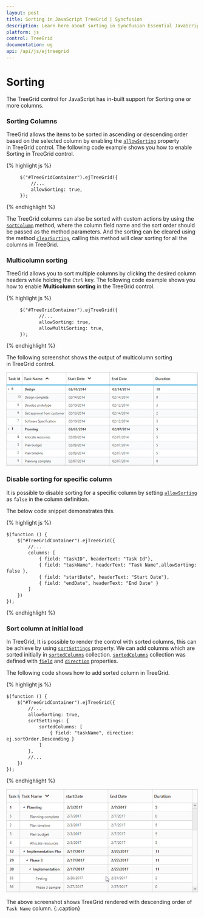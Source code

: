 ```yaml
---
layout: post
title: Sorting in JavaScript TreeGrid | Syncfusion
description: Learn here about sorting in Syncfusion Essential JavaScript TreeGrid control, its elements, and more.
platform: js
control: TreeGrid
documentation: ug
api: /api/js/ejtreegrid
---
```


# Sorting

The TreeGrid control for JavaScript has in-built support for Sorting one or more columns.

### Sorting Columns

TreeGrid allows the items to be sorted in ascending or descending order based on the selected column by enabling the [`allowSorting`](/api/js/ejtreegrid#members:allowsorting) property in TreeGrid control. The following code example shows you how to enable Sorting in TreeGrid control.

{% highlight js %}

         $("#TreeGridContainer").ejTreeGrid({
             //...
             allowSorting: true,
         });

{% endhighlight %}

The TreeGrid columns can also be sorted with custom actions by using the [`sortColumn`](https://help.syncfusion.com/api/js/ejtreegrid#methods:sortcolumn "sortColumn") method, where the column field name and the sort order should be passed as the method parameters. And the sorting can be cleared using the method [`clearSorting`](https://help.syncfusion.com/api/js/ejtreegrid#methods:clearsorting "clearSorting"), calling this method will clear sorting for all the columns in TreeGrid.

### Multicolumn sorting

TreeGrid allows you to sort multiple columns by clicking the desired column headers while holding the `Ctrl` key. The following code example shows you how to enable **Multicolumn sorting** in the TreeGrid control.

{% highlight js %}

         $("#TreeGridContainer").ejTreeGrid({
                //...
                allowSorting: true,
                allowMultiSorting: true,
         });


{% endhighlight %}

The following screenshot shows the output of multicolumn sorting in TreeGrid control.

![](/js/TreeGrid/Sorting_images/Sorting_img1.png)

### Disable sorting for specific column

It is possible to disable sorting for a specific column by setting [`allowSorting`](/api/js/ejtreegrid#members:columns-allowsorting "columns.allowSorting") as `false` in the column definition.

The below code snippet demonstrates this.

{% highlight js %}

    $(function () {
        $("#TreeGridContainer").ejTreeGrid({
            //...
            columns: [
                { field: "taskID", headerText: "Task Id"},
                { field: "taskName", headerText: "Task Name",allowSorting: false },
                { field: "startDate", headerText: "Start Date"},
                { field: "endDate", headerText: "End Date" }
            ]
        })
    });

{% endhighlight %}


### Sort column at initial load

In TreeGrid, It is possible to render the control with sorted columns, this can be achieve by using [`sortSettings`](/api/js/ejtreegrid#members:sortsettings) property. We can add columns which are sorted initially in [`sortedColumns`](/api/js/ejtreegrid#members:sortsettings-sortedcolumns "sortSettings.sortedColumns") collection. [`sortedColumns`](/api/js/ejtreegrid#members:sortsettings-sortedcolumns "sortSettings.sortedColumns") collection was defined with [`field`](/api/js/ejtreegrid#members:sortsettings-sortedcolumns-field "sortSettings.sortedColumns.field") and [`direction`](/api/js/ejtreegrid#members:sortsettings-sortedcolumns-direction "sortSettings.sortedColumns.direction") properties.

The following code shows how to add sorted column in TreeGrid.

{% highlight js %}

    $(function () {
        $("#TreeGridContainer").ejTreeGrid({
            //...
            allowSorting: true,
            sortSettings: {
                sortedColumns: [
                    { field: "taskName", direction: ej.sortOrder.Descending }
                ]
            },
            //...
        })
    });

{% endhighlight %}

![](/js/TreeGrid/Sorting_images/Sorting_img2.png)

The above screenshot shows TreeGrid rendered with descending order of `Task Name` column.
{:.caption}